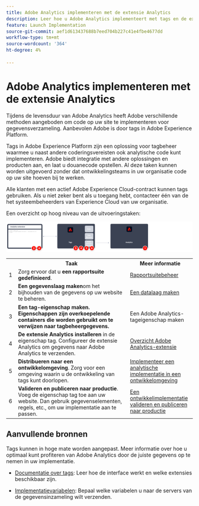 ```yaml
---
title: Adobe Analytics implementeren met de extensie Analytics
description: Leer hoe u Adobe Analytics implementeert met tags en de extensie Analytics
feature: Launch Implementation
source-git-commit: aef1d613437688b7eed704b227c41e4fbe4677dd
workflow-type: tm+mt
source-wordcount: '364'
ht-degree: 4%

---
```


# Adobe Analytics implementeren met de extensie Analytics

Tijdens de levensduur van Adobe Analytics heeft Adobe verschillende methoden aangeboden om code op uw site te implementeren voor gegevensverzameling. Aanbevolen Adobe is door tags in Adobe Experience Platform.

Tags in Adobe Experience Platform zijn een oplossing voor tagbeheer waarmee u naast andere coderingsvereisten ook analytische code kunt implementeren. Adobe biedt integratie met andere oplossingen en producten aan, en laat u douanecode opstellen. Al deze taken kunnen worden uitgevoerd zonder dat ontwikkelingsteams in uw organisatie code op uw site hoeven bij te werken.

Alle klanten met een actief Adobe Experience Cloud-contract kunnen tags gebruiken. Als u niet zeker bent als u toegang hebt, contacteer één van de het systeembeheerders van Experience Cloud van uw organisatie.

Een overzicht op hoog niveau van de uitvoeringstaken:



![Adobe Analytics die de uitbreidingsworkflow voor Analytics gebruikt](../assets/analytics-extension-annotated.png)

<table style="width:100%">

<tr>
<th style="width:5%"></th><th style="width:60%"><b>Taak</b></th><th style="width:35%"><b>Meer informatie</b></th>
</tr>

<tr>
<td> 1</td>
<td>Zorg ervoor dat u <b>een rapportsuite gedefinieerd</b>.</td>
<td><a href="../../admin/admin/c-manage-report-suites/report-suites-admin.md">Rapportsuitebeheer</a></td>
</tr>

<tr>
<td>2</td>
<td><b>Een gegevenslaag maken</b>om het bijhouden van de gegevens op uw website te beheren.</td>
<td>
<a href="../prepare/data-layer.md">Een datalaag maken</a>
</td>
</tr>

<tr>
<td>3</td>
<td><b><b>Een tag-eigenschap maken</b>. Eigenschappen zijn overkoepelende containers die worden gebruikt om te verwijzen naar tagbeheergegevens.</td>
<td><a ref="../launch/create-analytics-property.md">Een Adobe Analytics-tageigenschap maken</a></td>
</tr>

<tr>
<td>4</td><td><b>De extensie Analytics installeren</b> in de eigenschap tag. Configureer de extensie Analytics om gegevens naar Adobe Analytics te verzenden.</td>
<td><a href="https://experienceleague.adobe.com/docs/experience-platform/tags/extensions/client/analytics/overview.html?lang=en">Overzicht Adobe Analytics-extensie</a></td>
</tr>

<tr>
<td>5</td>
<td><b>Distribueren naar een ontwikkelomgeving</b>. Zorg voor een omgeving waarin u de ontwikkeling van tags kunt doorlopen.</td>
<td><a href="./deploy-dev.md">Implementeer een analytische implementatie in een ontwikkelomgeving</td>
</tr>

<tr>
<td>6</td> 
<td><b>Valideren en publiceren naar productie</b>. Voeg de eigenschap tag toe aan uw website. Dan gebruik gegevenselementen, regels, etc., om uw implementatie aan te passen.</td>
<td><a href="./validate-publish-prod.md">Een ontwikkelimplementatie valideren en publiceren naar productie</a></td>
</tr>

</table>

## Aanvullende bronnen

Tags kunnen in hoge mate worden aangepast. Meer informatie over hoe u optimaal kunt profiteren van Adobe Analytics door de juiste gegevens op te nemen in uw implementatie.

- [Documentatie over tags](https://experienceleague.adobe.com/docs/experience-platform/tags/home.html#): Leer hoe de interface werkt en welke extensies beschikbaar zijn.

- [Implementatievariabelen](../vars/overview.md): Bepaal welke variabelen u naar de servers van de gegevensinzameling wilt verzenden.
